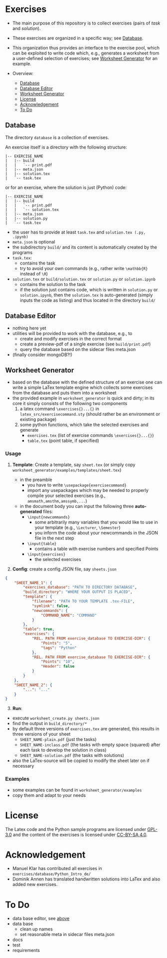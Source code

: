 # Exercises

 - The main purpose of this repository is to collect exercises (pairs of *task* and *solution*).
 - These exercises are organized in a specific way; see [Database](#database).
- This organization thus provides an interface to the exercise pool, which can be exploited to
write code which, e.g., generates a worksheet from a user-defined selection of exercises;
see [Worksheet Generator](#worksheet-generator) for an example.

 - Overview:
   - [Database](#database)
   - [Database Editor](#database-editor)
   - [Worksheet Generator](#worksheet-generator)
   - [License](#license)
   - [Acknowledgement](#acknowledgement)
   - [To Do](#to-do)

## Database

The directory `database` is a collection of exercises.

An exercise itself is a directory with the following structure:

```shell
|-- EXERCISE_NAME
|   |-- build
|   |   `-- print.pdf
|   |-- meta.json
|   |-- solution.tex
|   `-- task.tex
```

or for an exercise, where the solution is just (Python) code:

```shell
|-- EXERCISE_NAME
|   |-- build
|   |   `-- print.pdf
|   |   `-- solution.tex
|   |-- meta.json
|   |-- solution.py
|   `-- task.tex
```

- the user has to provide at least `task.tex` and `solution.tex (.py, .ipynb)`
- `meta.json` is optional
- the subdirectory `build/` and its content is automatically created by the programs
- `task.tex`:
    - contains the task
    - try to avoid your own commands (e.g., rather write `\mathbb{R}` instead of `\R`)
- `solution.tex` or `build/solution.tex` or `solution.py` or `solution.ipynb`
    - contains the solution to the task
    - if the solution just contains code, which is written in `solution.py`
      or `solution.ipynb`, then the `solution.tex` is auto-generated (simply inputs the
      code as listing) and thus located in the directory `build/`

## Database Editor

- nothing here yet
- utilities will be provided to work with the database, e.g., to
    - create and modify exercises in the correct format
    - create a preview-pdf of a single exercise (see `build/print.pdf`)
    - query the database based on the sidecar files meta.json
- (finally consider mongoDB?!)

## Worksheet Generator

- based on the database with the defined structure of an exercise one can write a simple
  LaTex template engine which collects some exercises from the database and puts them into
  a worksheet
- the provided example in `worksheet_generator` is quick and dirty; in its core it simply
  consists of the following two components
    1. a latex command  `\exercises{}...{}` in `latex_src/exercisecommand.sty` (should
       rather be an environment or existing
       package)
    2. some python functions, which take the selected exercises and generate
        - `exercises.tex` (list of exercise commands `\exercises{}...{}`)
        - `table.tex` (point table, if specified)

### Usage

1. **Template**: Create a template, say `sheet.tex` (or simply
   copy `worksheet_generator/examples/templates/sheet.tex`)
    - in the preamble
        - you have to write `\usepackage{exercisecommand}`
        - import any usepackages which may be needed to properly compile your selected
          exercises (e.g., `amsmath,amsthm,amssymb,...`)
    - in the document body you can input the following three **auto-generated** files:
        - `\input{newcommands}`
            - some arbitrarily many variables that you would like to use in your
              template (e.g., `\Lecturer`, `\Semester`)
            - you inform the code about your newcommands in the JSON file in the next step
        - `\input{table}`
            - contains a table with exercise numbers and specified Points
        - `\input{exercises}`
            - the selected exercises

2. **Config**: create a config JSON file, say `sheets.json`

```json
{
    "SHEET_NAME_1": {
        "exercises_database": "PATH TO DIRECTORY DATABASE",
        "build_directory": "WHERE YOUR OUTPUT IS PLACED",
        "template": {
            "filename": "PATH TO YOUR TEMPLATE .tex-FILE",
            "symlink": false,
            "newcommands": {
                "COMMAND_NAME": "COMMAND"
            }
        },
        "table": true,
        "exercises": {
            "REL. PATH FROM exercise_database TO EXERCISE-DIR": {
                "Points": "5",
                "tags": "Python"
            },
            "REL. PATH FROM exercise_database TO EXERCISE-DIR": {
                "Points": "10",
                "Header": false
            }
        }
    },
    "SHEET_NAME_2": {
        "...": "..."
    }
}
```

3. **Run**:

- execute `worksheet_create.py sheets.json`
- find the output in `build_directory/*`
- by default three versions of `exercises.tex` are generated, this results in three
  versions of your sheet
    - `SHEET_NAME-plain.pdf` (just the tasks)
    - `SHEET_NAME-inclass.pdf` (the tasks with empty space (squared) after each task to
      develop the solution in class)
    - `SHEET_NAME-solution.pdf` (the tasks with solutions)
- also the LaTex-source will be copied to modify the sheet later on if necessary

### Examples

- some examples can be found in `worksheet_generator/examples`
- copy them and adapt to your needs


# License

The Latex code and the Python sample programs are licensed under [GPL-3.0](LICENSE) and the content of the exercises is licensed under [CC-BY-SA 4.0](https://creativecommons.org/licenses/by-sa/4.0/).

# Acknowledgement

 - Manuel Klar has contributed all exercises in `exercises/database/Python_Intro_de/`
 - Dominik Annen has translated handwritten solutions into LaTex and also added new exercises.

# To Do

- data base editor, see [above](#database-editor)
- data base
  - clean up names
  - set reasonable meta in sidecar files meta.json
- docs
- test
- requirements
